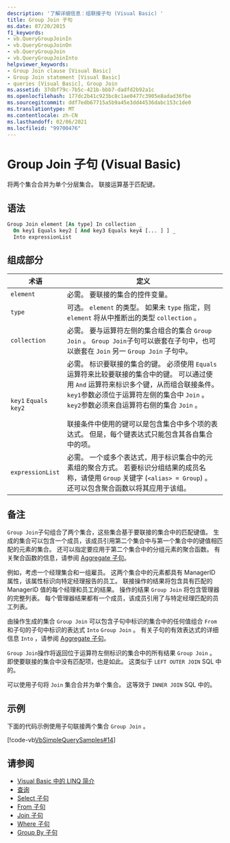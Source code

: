 ```yaml
---
description: '了解详细信息：组联接子句 (Visual Basic) '
title: Group Join 子句
ms.date: 07/20/2015
f1_keywords:
- vb.QueryGroupJoinIn
- vb.QueryGroupJoinOn
- vb.QueryGroupJoin
- vb.QueryGroupJoinInto
helpviewer_keywords:
- Group Join clause [Visual Basic]
- Group Join statement [Visual Basic]
- queries [Visual Basic], Group Join
ms.assetid: 37dbf79c-7b5c-421b-bbb7-dadfd2b92a1c
ms.openlocfilehash: 177dc2b41c923bc8c1ae0477c3905e8adad36fbe
ms.sourcegitcommit: ddf7edb67715a5b9a45e3dd44536dabc153c1de0
ms.translationtype: MT
ms.contentlocale: zh-CN
ms.lasthandoff: 02/06/2021
ms.locfileid: "99700476"
---
```

# <a name="group-join-clause-visual-basic"></a>Group Join 子句 (Visual Basic)

将两个集合合并为单个分层集合。 联接运算基于匹配键。  
  
## <a name="syntax"></a>语法  
  
```vb  
Group Join element [As type] In collection _  
  On key1 Equals key2 [ And key3 Equals key4 [... ] ] _  
  Into expressionList  
```  
  
## <a name="parts"></a>组成部分  
  
|术语|定义|  
|---|---|  
|`element`|必需。 要联接的集合的控件变量。|  
|`type`|可选。 `element` 的类型。 如果未 `type` 指定，则 `element` 将从中推断出的类型 `collection` 。|  
|`collection`|必需。 要与运算符左侧的集合组合的集合 `Group Join` 。 `Group Join`子句可以嵌套在子句中，也可以嵌套在 `Join` 另一 `Group Join` 子句中。|  
|`key1` `Equals` `key2`|必需。 标识要联接的集合的键。 必须使用 `Equals` 运算符来比较要联接的集合中的键。 可以通过使用 `And` 运算符来标识多个键，从而组合联接条件。 `key1`参数必须位于运算符左侧的集合中 `Join` 。 `key2`参数必须来自运算符右侧的集合 `Join` 。<br /><br /> 联接条件中使用的键可以是包含集合中多个项的表达式。 但是，每个键表达式只能包含其各自集合中的项。|  
|`expressionList`|必需。 一个或多个表达式，用于标识集合中的元素组的聚合方式。 若要标识分组结果的成员名称，请使用 `Group` 关键字 (`<alias> = Group`) 。 还可以包含聚合函数以将其应用于该组。|  
  
## <a name="remarks"></a>备注  

 `Group Join`子句组合了两个集合，这些集合基于要联接的集合中的匹配键值。 生成的集合可以包含一个成员，该成员引用第二个集合中与第一个集合中的键值相匹配的元素的集合。 还可以指定要应用于第二个集合中的分组元素的聚合函数。 有关聚合函数的信息，请参阅 [Aggregate 子句](aggregate-clause.md)。  
  
 例如，考虑一个经理集合和一组雇员。 这两个集合中的元素都具有 ManagerID 属性，该属性标识向特定经理报告的员工。 联接操作的结果将包含具有匹配的 ManagerID 值的每个经理和员工的结果。 操作的结果 `Group Join` 将包含管理器的完整列表。 每个管理器结果都有一个成员，该成员引用了与特定经理匹配的员工列表。  
  
 由操作生成的集合 `Group Join` 可以包含子句中标识的集合中的任何值组合 `From` 和子句的子句中标识的表达式 `Into` `Group Join` 。 有关子句的有效表达式的详细信息 `Into` ，请参阅 [Aggregate 子句](aggregate-clause.md)。  
  
 `Group Join`操作将返回位于运算符左侧标识的集合中的所有结果 `Group Join` 。 即使要联接的集合中没有匹配项，也是如此。 这类似于 `LEFT OUTER JOIN` SQL 中的。  
  
 可以使用子句将 `Join` 集合合并为单个集合。 这等效于 `INNER JOIN` SQL 中的。  
  
## <a name="example"></a>示例  

 下面的代码示例使用子句联接两个集合 `Group Join` 。  
  
 [!code-vb[VbSimpleQuerySamples#14](~/samples/snippets/visualbasic/VS_Snippets_VBCSharp/VbSimpleQuerySamples/VB/QuerySamples1.vb#14)]  
  
## <a name="see-also"></a>请参阅

- [Visual Basic 中的 LINQ 简介](../../programming-guide/language-features/linq/introduction-to-linq.md)
- [查询](index.md)
- [Select 子句](select-clause.md)
- [From 子句](from-clause.md)
- [Join 子句](join-clause.md)
- [Where 子句](where-clause.md)
- [Group By 子句](group-by-clause.md)
